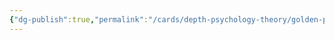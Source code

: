 ```yaml
---
{"dg-publish":true,"permalink":"/cards/depth-psychology-theory/golden-pair/","noteIcon":"","created":"2023-01-20T11:36:32.921+01:00","updated":"2023-01-20T11:36:51.652+01:00"}
---
```


